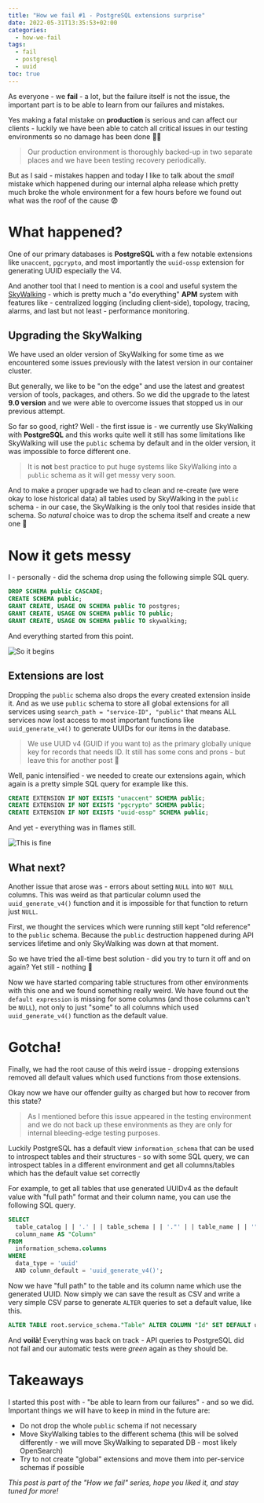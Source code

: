 ```yaml
---
title: "How we fail #1 - PostgreSQL extensions surprise"
date: 2022-05-31T13:35:53+02:00
categories:
  - how-we-fail
tags:
  - fail
  - postgresql
  - uuid
toc: true
---
```


As everyone - we **fail** - a lot, but the failure itself is not the issue, the important part is to be able to learn from our failures and mistakes.

Yes making a fatal mistake on **production** is serious and can affect our clients - luckily we have been able to catch all critical issues in our testing environments so no damage has been done 😮‍💨

> Our production environment is thoroughly backed-up in two separate places and we have been testing recovery periodically.

But as I said - mistakes happen and today I like to talk about the *small* mistake which happened during our internal alpha release which pretty much broke the whole environment for a few hours before we found out what was the roof of the cause 😨
<!--more-->

# What happened?
One of our primary databases is **PostgreSQL** with a few notable extensions like `unaccent`, `pgcrypto`, and most importantly the `uuid-ossp` extension for generating UUID especially the V4.

And another tool that I need to mention is a cool and useful system the [SkyWalking](https://skywalking.apache.org) - which is pretty much a "do everything" **APM** system with features like - centralized logging (including client-side), topology, tracing, alarms, and last but not least - performance monitoring.

## Upgrading the SkyWalking
We have used an older version of SkyWalking for some time as we encountered some issues previously with the latest version in our container cluster.

But generally, we like to be "on the edge" and use the latest and greatest version of tools, packages, and others. So we did the upgrade to the latest **9.0 version** and we were able to overcome issues that stopped us in our previous attempt.

So far so good, right? Well - the first issue is - we currently use SkyWalking with **PostgreSQL** and this works quite well it still has some limitations like SkyWalking will use the `public` schema by default and in the older version, it was impossible to force different one.

> It is **not** best practice to put huge systems like SkyWalking into a `public` schema as it will get messy very soon.

And to make a proper upgrade we had to clean and re-create (we were okay to lose historical data) all tables used by SkyWalking in the `public` schema - in our case, the SkyWalking is the only tool that resides inside that schema. So *natural* choice was to drop the schema itself and create a new one 😬

# Now it gets messy
I - personally - did the schema drop using the following simple SQL query.

```sql
DROP SCHEMA public CASCADE;
CREATE SCHEMA public;
GRANT CREATE, USAGE ON SCHEMA public TO postgres;
GRANT CREATE, USAGE ON SCHEMA public TO public;
GRANT CREATE, USAGE ON SCHEMA public TO skywalking;
```

And everything started from this point.

![So it begins](https://i.pinimg.com/originals/af/68/d2/af68d2d9baebbdf26c2cea10e087c048.gif)

## Extensions are lost
Dropping the `public` schema also drops the every created extension inside it. And as we use `public` schema to store all global extensions for all services using `search_path = "service-ID", "public"` that means ALL services now lost access to most important functions like `uuid_generate_v4()` to generate UUIDs for our items in the database.

> We use UUID v4 (GUID if you want to) as the primary globally unique key for records that needs ID. It still has some cons and prons - but leave this for another post 🙂

Well, panic intensified - we needed to create our extensions again, which again is a pretty simple SQL query for example like this.

```sql
CREATE EXTENSION IF NOT EXISTS "unaccent" SCHEMA public;
CREATE EXTENSION IF NOT EXISTS "pgcrypto" SCHEMA public;
CREATE EXTENSION IF NOT EXISTS "uuid-ossp" SCHEMA public;
```

And yet - everything was in flames still.

![This is fine](https://media.tenor.co/images/0d1329f5ff7d31712e3d12ce160df6ec/raw)

## What next?
Another issue that arose was - errors about setting `NULL` into `NOT NULL` columns. This was weird as that particular column used the `uuid_generate_v4()` function and it is impossible for that function to return just `NULL`.

First, we thought the services which were running still kept "old reference" to the `public` schema. Because the `public` destruction happened during API services lifetime and only SkyWalking was down at that moment.

So we have tried the all-time best solution - did you try to turn it off and on again? Yet still - nothing 🥲

Now we have started comparing table structures from other environments with this one and we found something really weird. We have found out the `default expression` is missing for some columns (and those columns can't be `NULL`), not only to just "some" to all columns which used `uuid_generate_v4()` function as the default value.

# Gotcha!
Finally, we had the root cause of this weird issue - dropping extensions removed all default values which used functions from those extensions.

Okay now we have our offender guilty as charged but how to recover from this state?

> As I mentioned before this issue appeared in the testing environment and we do not back up these environments as they are only for internal bleeding-edge testing purposes.

Luckily PostgreSQL has a default view `information_schema` that can be used to introspect tables and their structures - so with some SQL query, we can introspect tables in a different environment and get all columns/tables which has the default value set correctly

For example, to get all tables that use generated UUIDv4 as the default value with "full path" format and their column name, you can use the following SQL query.

```sql
SELECT
  table_catalog | | '.' | | table_schema | | '."' | | table_name | | '"' AS "Path",
  column_name AS "Column"
FROM
  information_schema.columns
WHERE
  data_type = 'uuid'
  AND column_default = 'uuid_generate_v4()';
```

Now we have "full path" to the table and its column name which use the generated UUID. Now simply we can save the result as CSV and write a very simple CSV parse to generate `ALTER` queries to set a default value, like this.

```sql
ALTER TABLE root.service_schema."Table" ALTER COLUMN "Id" SET DEFAULT uuid_generate_v4();
```

And **voilà**! Everything was back on track - API queries to PostgreSQL did not fail and our automatic tests were *green* again as they should be.

# Takeaways
I started this post with - "be able to learn from our failures" - and so we did. Important things we will have to keep in mind in the future are:
 - Do not drop the whole `public` schema if not necessary
 - Move SkyWalking tables to the different schema (this will be solved differently - we will move SkyWalking to separated DB - most likely OpenSearch)
 - Try to not create "global" extensions and move them into per-service schemas if possible  


_This post is part of the "How we fail" series, hope you liked it, and stay tuned for more!_
